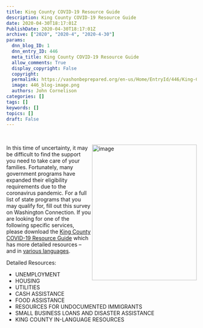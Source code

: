 ```yaml
---
title: King County COVID-19 Resource Guide
description: King County COVID-19 Resource Guide
date: 2020-04-30T18:17:01Z
PublishDate: 2020-04-30T18:17:01Z
archive: ["2020", "2020-4", "2020-4-30"]
params:
  dnn_blog_ID: 1
  dnn_entry_ID: 446
  meta_title: King County COVID-19 Resource Guide
  allow_comments: True
  display_copyright: False
  copyright:
  permalink: https://vashonbeprepared.org/en-us/Home/EntryId/446/King-County-COVID-19-Resource-Guide
  image: 446_blog-image.png
  authors: John Cornelison
categories: []
tags: []
keywords: []
topics: []
draft: False
---
```


<p><a href="https://vashonbeprepared.org./images/446/Open-Live-Writer-53db77c0f640_7AFD-image_2.png"><br></a></p><p><a href="https://vashonbeprepared.org./images/446/Open-Live-Writer-53db77c0f640_7AFD-image_2.png"><img width="277" height="358" title="image" align="right" style="float: right; display: inline; background-image: none;" alt="image" src="https://vashonbeprepared.org./images/446/Open-Live-Writer-53db77c0f640_7AFD-image_thumb.png" border="0"></a>In this time of uncertainty, it may be difficult to find the support you need to take care of your families. Fortunately, many government programs have expanded their eligibility requirements due to the coronavirus pandemic. For a full list of state programs that you may qualify for, fill out this survey on Washington Connection. If you are looking for one of the following specific services, please download the <a href="https://www.kingcounty.gov/depts/health/communicable-diseases/disease-control/novel-coronavirus/~/media/depts/health/communicable-diseases/documents/C19/COVID-19-resource-guide-EN.ashx" target="_blank">King County COVID-19 Resource Guide</a> which has more detailed resources – and in <a href="https://www.kingcounty.gov/depts/health/covid-19.aspx" target="_blank">various languages</a>.</p><p>Detailed Resources:</p><ul><li>UNEMPLOYMENT</li><li>HOUSING</li><li>UTILITIES</li><li>CASH ASSISTANCE</li><li>FOOD ASSISTANCE</li><li>RESOURCES FOR UNDOCUMENTED IMMIGRANTS</li><li>SMALL BUSINESS LOANS AND DISASTER ASSISTANCE</li><li>KING COUNTY IN-LANGUAGE RESOURCES</li></ul>

